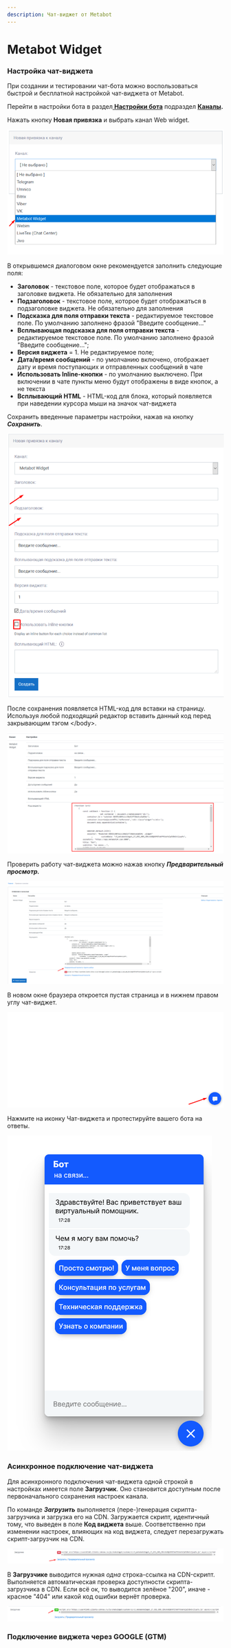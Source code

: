 ```yaml
---
description: Чат-виджет от Metabot
---
```


# Metabot Widget

### Настройка чат-виджета

При создании и тестировании чат-бота можно воспользоваться быстрой и бесплатной настройкой чат-виджета от Metabot.

Перейти в настройки бота в раздел[ **Настройки бота**](https://app.metabot24.com/menubuilder#) подраздел [**Каналы**](https://metabot.gitbook.io/documentation/panel-upravleniya-botom/kanaly)**.**

Нажать кнопку **Новая привязка** и выбрать  канал Web widget.

![](../.gitbook/assets/izobrazhenie%20%28430%29.png)

В открывшемся диалоговом окне рекомендуется заполнить следующие поля:

* **Заголовок** - текстовое поле, которое будет отображаться в заголовке виджета. Не обязательно для заполнения
* **Подзаголовок** - текстовое поле, которое будет отображаться в подзаголовке виджета. Не обязательно для заполнения
* **Подсказка для поля отправки текста** - редактируемое текстовое поле. По умолчанию заполнено фразой "Введите сообщение..."
* **Всплывающая подсказка для поля отправки текста** - редактируемое текстовое поле. По умолчанию заполнено фразой "Введите сообщение...";
* **Версия виджета** = 1. Не редактируемое поле;
* **Дата/время сообщений** - по умолчанию включено, отображает дату и время поступающих и отправленных сообщений в чате
* **Использовать Inline-кнопки** - по умолчанию выключено. При включении в чате пункты меню будут отображены в виде кнопок, а не текста
* **Всплывающий HTML** - HTML-код для блока, который появляется при наведении курсора мыши на значок чат-виджета

Сохранить введенные параметры настройки, нажав на кнопку _**Сохранить**_.

![](../.gitbook/assets/izobrazhenie%20%28420%29.png)

После сохранения появляется HTML-код для вставки на страницу. Используя любой подходящий редактор вставить данный код перед закрывающим тэгом &lt;/body&gt;.

![](../.gitbook/assets/izobrazhenie%20%28424%29.png)

Проверить работу чат-виджета можно нажав кнопку _**Предварительный просмотр.**_

![](../.gitbook/assets/izobrazhenie%20%28426%29.png)

В новом окне браузера откроется пустая страница и в нижнем правом углу чат-виджет.

![](../.gitbook/assets/izobrazhenie%20%28422%29.png)

Нажмите на иконку Чат-виджета и протестируйте вашего бота на ответы.

![](../.gitbook/assets/izobrazhenie%20%28419%29.png)

### Асинхронное подключение чат-виджета

Для асинхронного подключения чат-виджета одной строкой в настройках имеется поле **Загрузчик**. Оно становится доступным после первоначального сохранения настроек канала.

По команде _**Загрузить**_ выполняется \(пере-\)генерация скрипта-загрузчика и загрузка его на CDN. Загружается скрипт, идентичный тому, что выведен в поле **Код виджета** выше. Соответственно при изменении настроек, влияющих на код виджета, следует перезагружать скрипт-загрузчик на CDN.

![](../.gitbook/assets/izobrazhenie%20%28432%29.png)

В **Загрузчике** выводится нужная _одна_ строка-ссылка на CDN-скрипт.  
Выполняется автоматическая проверка доступности скрипта-загрузчика в CDN. Если всё ок, то выводится зелёное "200", иначе - красное "404" или какой код ошибки вернёт проверка. 

![](../.gitbook/assets/izobrazhenie%20%28429%29.png)

### Подключение виджета через GOOGLE \(GTM\)

